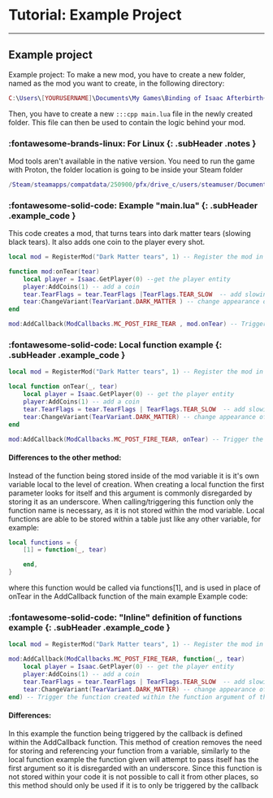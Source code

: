 # Tutorial: Example Project
----
## Example project
Example project:
To make a new mod, you have to create a new folder, named as the mod you want to create, in the following directory: 
```lua
C:\Users\[YOURUSERNAME]\Documents\My Games\Binding of Isaac Afterbirth+ Mods
```
Then, you have to create a new `:::cpp main.lua` file in the newly created folder. This file can then be used to contain the logic behind your mod.

### :fontawesome-brands-linux: For Linux {: .subHeader .notes }
Mod tools aren't available in the native version. You need to run the game with Proton, the folder location is going to be inside your Steam folder 
```lua
/Steam/steamapps/compatdata/250900/pfx/drive_c/users/steamuser/Documents/My Games/Binding of Isaac Afterbirth+ Mods
```

### :fontawesome-solid-code: Example "main.lua" {: .subHeader .example_code }
This code creates a mod, that turns tears into dark matter tears (slowing black tears). It also adds one coin to the player every shot.
```lua
local mod = RegisterMod("Dark Matter tears", 1) -- Register the mod in the API (dont change anything here, except the name)

function mod:onTear(tear)
	local player = Isaac.GetPlayer(0) --get the player entity
	player:AddCoins(1) -- add a coin
	tear.TearFlags = tear.TearFlags |TearFlags.TEAR_SLOW  -- add slowing effect to the tear
	tear:ChangeVariant(TearVariant.DARK_MATTER ) -- change appearance of the tear
end

mod:AddCallback(ModCallbacks.MC_POST_FIRE_TEAR , mod.onTear) -- Trigger the function "onTear()", when the "POST_FIRE_TEAR" callback is triggered.
```

### :fontawesome-solid-code: Local function example {: .subHeader .example_code }
```lua
local mod = RegisterMod("Dark Matter tears", 1) -- Register the mod in the API (don't change anything here, except the name)

local function onTear(_, tear)
    local player = Isaac.GetPlayer(0) -- get the player entity
    player:AddCoins(1) -- add a coin
    tear.TearFlags = tear.TearFlags | TearFlags.TEAR_SLOW  -- add slowing effect to the tear
    tear:ChangeVariant(TearVariant.DARK_MATTER) -- change appearance of the tear
end

mod:AddCallback(ModCallbacks.MC_POST_FIRE_TEAR, onTear) -- Trigger the function "onTear()", when the "POST_FIRE_TEAR" callback is triggered.
```
#### Differences to the other method:

Instead of the function being stored inside of the mod variable it is it's own variable local to the level of creation. When creating a local function the first parameter looks for itself and this argument is commonly disregarded by storing it as an underscore. When calling/triggering this function only the function name is necessary, as it is not stored within the mod variable. Local functions are able to be stored within a table just like any other variable, for example:
```lua
local functions = {
    [1] = function(_, tear)

    end,
}
```
where this function would be called via functions[1], and is used in place of onTear in the AddCallback function of the main example
Example code:
### :fontawesome-solid-code: "Inline" definition of functions example {: .subHeader .example_code }
```lua
local mod = RegisterMod("Dark Matter tears", 1) -- Register the mod in the API (don't change anything here, except the name)

mod:AddCallback(ModCallbacks.MC_POST_FIRE_TEAR, function(_, tear)
    local player = Isaac.GetPlayer(0) -- get the player entity
    player:AddCoins(1) -- add a coin
    tear.TearFlags = tear.TearFlags | TearFlags.TEAR_SLOW  -- add slowing effect to the tear
    tear:ChangeVariant(TearVariant.DARK_MATTER) -- change appearance of the tear
end) -- Trigger the function created within the function argument of the AddCallback function, when the "POST_FIRE_TEAR" callback is triggered.
```
#### Differences:

In this example the function being triggered by the callback is defined within the AddCallback function. This method of creation removes the need for storing and referencing your function from a variable, similarly to the local function example the function given will attempt to pass itself has the first argument so it is disregarded with an underscore. Since this function is not stored within your code it is not possible to call it from other places, so this method should only be used if it is to only be triggered by the callback